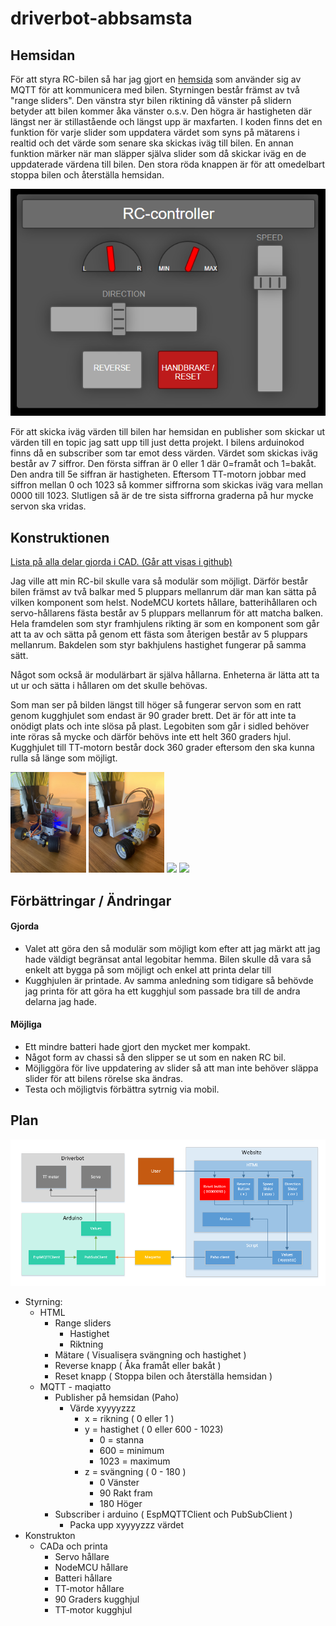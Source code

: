 # driverbot-abbsamsta

## Hemsidan

För att styra RC-bilen så har jag gjort en [hemsida](https://github.com/abbindustrigymnasium/driverbot-abbsamsta/blob/master/index.html) som använder sig av MQTT för att kommunicera med bilen. Styrningen består främst av två "range sliders". Den vänstra styr bilen riktining då vänster på slidern betyder att bilen kommer åka vänster o.s.v. Den högra är hastigheten där längst ner är stillastående och längst upp är maxfarten. 
I koden finns det en funktion för varje slider som uppdatera värdet som syns på mätarens i realtid och det värde som senare ska skickas iväg till bilen. En annan funktion märker när man släpper själva slider som då skickar iväg en de uppdaterade värdena till bilen.
Den stora röda knappen är för att omedelbart stoppa bilen och återställa hemsidan. 

![RC-image](https://github.com/abbindustrigymnasium/driverbot-abbsamsta/blob/master/assets/hemsidan.PNG?raw=true)

För att skicka iväg värden till bilen har hemsidan en publisher som skickar ut värden till en topic jag satt upp till just detta projekt. I bilens arduinokod finns då en subscriber som tar emot dess värden. Värdet som skickas iväg består av 7 siffror. Den första siffran är 0  eller 1 där 0=framåt och 1=bakåt. Den andra till 5e siffran är hastigheten. Eftersom TT-motorn jobbar med siffron mellan 0 och 1023 så kommer siffrorna som skickas iväg vara mellan 0000 till 1023. Slutligen så är de tre sista siffrorna graderna på hur mycke servon ska vridas.

## Konstruktionen
[Lista på alla delar gjorda i CAD. (Går att visas i github)](https://github.com/abbindustrigymnasium/driverbot-abbsamsta/tree/master/CAD)

Jag ville att min RC-bil skulle vara så modulär som möjligt. Därför består bilen främst av två balkar med 5 pluppars mellanrum där man kan sätta på vilken komponent som helst. NodeMCU kortets hållare, batterihållaren och servo-hållarens fästa består av 5 pluppars mellanrum för att matcha balken. Hela framdelen som styr framhjulens rikting är som en komponent som går att ta av och sätta på genom ett fästa som återigen består av 5 pluppars mellanrum. Bakdelen som styr bakhjulens hastighet fungerar på samma sätt.

Något som också är modulärbart är själva hållarna. Enheterna är lätta att ta ut ur och sätta i hållaren om det skulle behövas.

Som man ser på bilden längst till höger så fungerar servon som en ratt genom kugghjulet som endast är 90 grader brett. Det är för att inte ta onödigt plats och inte slösa på plast. Legobiten som går i sidled behöver inte röras så mycke och därför behövs inte ett helt 360 graders hjul. Kugghjulet till TT-motorn består dock 360 grader eftersom den ska kunna rulla så länge som möjligt.

<img src="https://github.com/abbindustrigymnasium/driverbot-abbsamsta/blob/master/assets/IMG_3803.jpg" width="24%"></img> <img src="https://github.com/abbindustrigymnasium/driverbot-abbsamsta/blob/master/assets/IMG_3805.jpg" width="24%"></img> <img src="https://github.com/abbindustrigymnasium/driverbot-abbsamsta/blob/master/assets/IMG_3837.GIF" width="26%"></img> <img src="https://github.com/abbindustrigymnasium/driverbot-abbsamsta/blob/master/assets/IMG_3851.GIF" width="22%"></img>

## Förbättringar / Ändringar

#### Gjorda 
- Valet att göra den så modulär som möjligt kom efter att jag märkt att jag hade väldigt begränsat antal legobitar hemma. Bilen skulle då vara så enkelt att bygga på som möjligt och enkel att printa delar till
- Kugghjulen är printade. Av samma anledning som tidigare så behövde jag printa för att göra ha ett kugghjul som passade bra till de andra delarna jag hade.

#### Möjliga
- Ett mindre batteri hade gjort den mycket mer kompakt.
- Något form av chassi så den slipper se ut som en naken RC bil.
- Möjliggöra för live uppdatering av slider så att man inte behöver släppa slider för att bilens rörelse ska ändras.
- Testa och möjligtvis förbättra sytrnig via mobil.

## Plan

![FunktionsBeskrivning](https://github.com/abbindustrigymnasium/driverbot-abbsamsta/blob/master/assets/FunktionsBeskrivning.png?raw=true)
- Styrning:
  - HTML
    - Range sliders
      - Hastighet
      - Riktning
    - Mätare ( Visualisera svängning och hastighet )
    - Reverse knapp ( Åka framåt eller bakåt )
    - Reset knapp ( Stoppa bilen och återställa hemsidan )
  - MQTT - maqiatto
    - Publisher på hemsidan (Paho)
      - Värde xyyyyzzz
        - x = rikning ( 0 eller 1 )
        - y = hastighet ( 0 eller 600 - 1023)
          - 0 = stanna
          - 600 = minimum
          - 1023 = maximum
        - z = svängning ( 0 - 180 )
          - 0 Vänster
          - 90 Rakt fram
          - 180 Höger
    - Subscriber i arduino ( EspMQTTClient och PubSubClient )
      - Packa upp xyyyyzzz värdet
- Konstrukton
  - CADa och printa
    - Servo hållare
    - NodeMCU hållare
    - Batteri hållare
    - TT-motor hållare
    - 90 Graders kugghjul
    - TT-motor kugghjul

